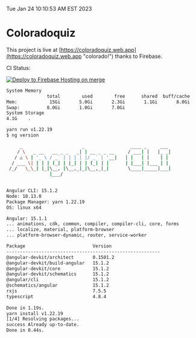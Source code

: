 Tue Jan 24 10:10:53 AM EST 2023

# Coloradoquiz


This project is live at [https://coloradoquiz.web.app](https://coloradoquiz.web.app "colorado!") thanks to Firebase.

CI Status: 

[![Deploy to Firebase Hosting on merge](https://github.com/teamkushal/coloradoquiz/actions/workflows/firebase-hosting-merge.yml/badge.svg)](https://github.com/teamkushal/coloradoquiz/actions/workflows/firebase-hosting-merge.yml)

```bash
System Memory
               total        used        free      shared  buff/cache   available
Mem:            15Gi       5.0Gi       2.3Gi       1.1Gi       8.0Gi       8.9Gi
Swap:          8.0Gi       1.0Gi       7.0Gi
System Storage
4.1G	.
```
```bash
yarn run v1.22.19
$ ng version

     _                      _                 ____ _     ___
    / \   _ __   __ _ _   _| | __ _ _ __     / ___| |   |_ _|
   / △ \ | '_ \ / _` | | | | |/ _` | '__|   | |   | |    | |
  / ___ \| | | | (_| | |_| | | (_| | |      | |___| |___ | |
 /_/   \_\_| |_|\__, |\__,_|_|\__,_|_|       \____|_____|___|
                |___/
    

Angular CLI: 15.1.2
Node: 18.13.0
Package Manager: yarn 1.22.19
OS: linux x64

Angular: 15.1.1
... animations, cdk, common, compiler, compiler-cli, core, forms
... localize, material, platform-browser
... platform-browser-dynamic, router, service-worker

Package                         Version
---------------------------------------------------------
@angular-devkit/architect       0.1501.2
@angular-devkit/build-angular   15.1.2
@angular-devkit/core            15.1.2
@angular-devkit/schematics      15.1.2
@angular/cli                    15.1.2
@schematics/angular             15.1.2
rxjs                            7.5.5
typescript                      4.8.4
    
Done in 1.19s.
yarn install v1.22.19
[1/4] Resolving packages...
success Already up-to-date.
Done in 0.44s.
```
